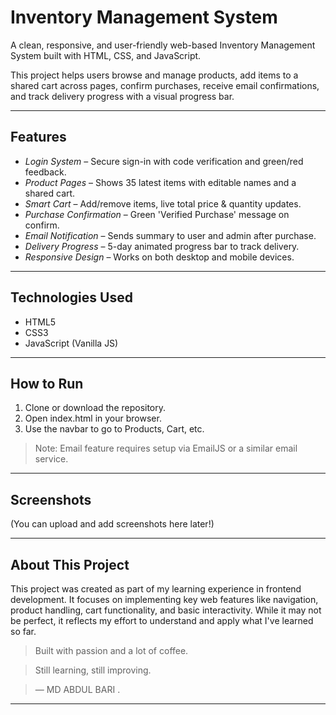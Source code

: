 # Inventory Management System

A clean, responsive, and user-friendly web-based Inventory Management System built with HTML, CSS, and JavaScript.

This project helps users browse and manage products, add items to a shared cart across pages, confirm purchases, receive email confirmations, and track delivery progress with a visual progress bar.

---

## Features

- *Login System* – Secure sign-in with code verification and green/red feedback.
- *Product Pages* – Shows 35 latest items with editable names and a shared cart.
- *Smart Cart* – Add/remove items, live total price & quantity updates.
- *Purchase Confirmation* – Green 'Verified Purchase' message on confirm.
- *Email Notification* – Sends summary to user and admin after purchase.
- *Delivery Progress* – 5-day animated progress bar to track delivery.
- *Responsive Design* – Works on both desktop and mobile devices.

---

## Technologies Used

- HTML5  
- CSS3  
- JavaScript (Vanilla JS)

---

## How to Run

1. Clone or download the repository.
2. Open index.html in your browser.
3. Use the navbar to go to Products, Cart, etc.

> Note: Email feature requires setup via EmailJS or a similar email service.

---

## Screenshots

(You can upload and add screenshots here later!)

---

## About This Project

This project was created as part of my learning experience in frontend development. It focuses on implementing key web features like navigation, product handling, cart functionality, and basic interactivity. While it may not be perfect, it reflects my effort to understand and apply what I've learned so far.

> Built with passion and a lot of coffee. 

> Still learning, still improving.

> — MD ABDUL BARI .

---